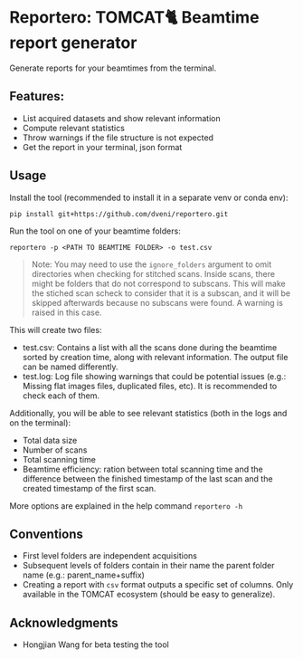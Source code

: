 # Reportero: TOMCAT:cat2: Beamtime report generator

Generate reports for your beamtimes from the terminal.

## Features:
- List acquired datasets and show relevant information
- Compute relevant statistics
- Throw warnings if the file structure is not expected
- Get the report in your terminal, json format


## Usage

Install the tool (recommended to install it in a separate venv or conda env):
```
pip install git+https://github.com/dveni/reportero.git
```
Run the tool on one of your beamtime folders:
```
reportero -p <PATH TO BEAMTIME FOLDER> -o test.csv
```
> Note: You may need to use the `ignore_folders` argument to omit directories when checking for stitched scans. Inside scans, there might be folders that do not correspond to subscans. This will make the stiched scan scheck to consider that it is a subscan, and it will be skipped afterwards because no subscans were found. A warning is raised in this case. 

This will create two files:
- test.csv: Contains a list with all the scans done during the beamtime sorted by creation time, along with relevant information. The output file can be named differently. 
- test.log: Log file showing warnings that could be potential issues (e.g.: Missing flat images files, duplicated files, etc). It is recommended to check each of them.

Additionally, you will be able to see relevant statistics (both in the logs and on the terminal):
- Total data size
- Number of scans
- Total scanning time
- Beamtime efficiency: ration between total scanning time and the difference between the finished timestamp of the last scan and the created timestamp of the first scan.

More options are explained in the help command `reportero -h`

## Conventions
- First level folders are independent acquisitions
- Subsequent levels of folders contain in their name the parent folder name (e.g.: parent_name+suffix)
- Creating a report with `csv` format outputs a specific set of columns. Only available in the TOMCAT ecosystem (should be easy to generalize).

## Acknowledgments
- Hongjian Wang for beta testing the tool